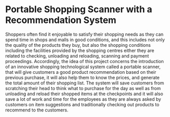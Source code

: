 # Portable Shopping Scanner with a Recommendation System
Shoppers often find it enjoyable to satisfy their shopping needs as they can spend time in shops and malls in good conditions, and this includes not only the quality of the products they buy, but also the shopping conditions including the facilities provided by the shopping centres either they are related to checking, unloading and reloading, scanning and payment proceedings. Accordingly, the idea of this project concerns the introduction of an innovative shopping technological system called a portable scanner, that will give customers a good product recommendation based on their previous purchase, it will also help them to know the prices, and generate the total amount of their shopping list. The system will save customers from scratching their head to think what to purchase for the day as well as  from unloading and reload their shopped items at the checkpoints and it will also save a lot of work and time  for the employees as they are always asked by customers on item suggestions and traditionally checking out products to recommend to the customers.
